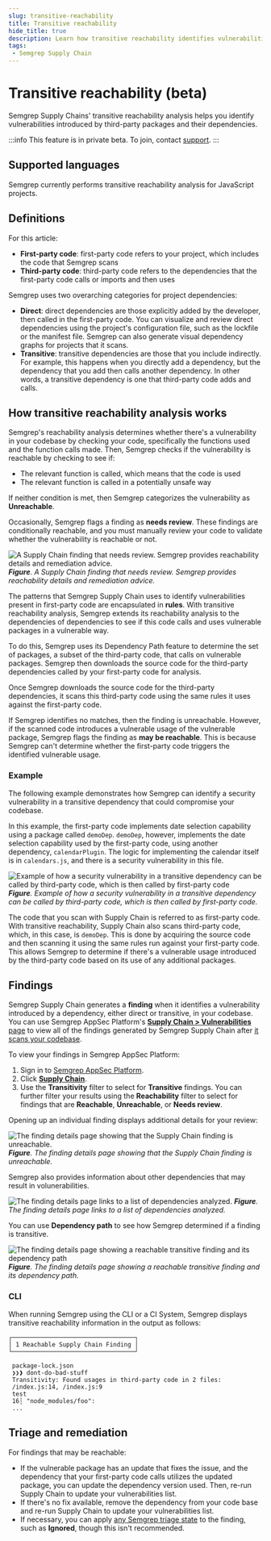 ```yaml
---
slug: transitive-reachability
title: Transitive reachability
hide_title: true
description: Learn how transitive reachability identifies vulnerabilities introduced by third-party packages.
tags:
 - Semgrep Supply Chain
---
```


# Transitive reachability (beta)

Semgrep Supply Chains' transitive reachability analysis helps you identify vulnerabilities introduced by third-party packages and their dependencies. 


:::info
This feature is in private beta. To join, contact [support](/support).
:::

## Supported languages

Semgrep currently performs transitive reachability analysis for JavaScript projects.

## Definitions

For this article:
- **First-party code**: first-party code refers to your project, which includes the code that Semgrep scans
- **Third-party code**: third-party code refers to the dependencies that the first-party code calls or imports and then uses

Semgrep uses two overarching categories for project dependencies:

- **Direct**: direct dependencies are those explicitly added by the developer, then called in the first-party code. You can visualize and review direct dependencies using the project's configuration file, such as the lockfile or the manifest file. Semgrep can also generate visual dependency graphs for projects that it scans.
- **Transitive**: transitive dependencies are those that you include indirectly. For example, this happens when you directly add a dependency, but the dependency that you add then calls another dependency. In other words, a transitive dependency is one that third-party code adds and calls.

## How transitive reachability analysis works

Semgrep's reachability analysis determines whether there's a vulnerability in your codebase by checking your code, specifically the functions used and the function calls made. Then, Semgrep checks if the vulnerability is reachable by checking to see if:

- The relevant function is called, which means that the code is used
- The relevant function is called in a potentially unsafe way

If neither condition is met, then Semgrep categorizes the vulnerability as **Unreachable**.

Occasionally, Semgrep flags a finding as **needs review**. These findings are conditionally reachable, and you must manually review your code to validate whether the vulnerability is reachable or not.

![A Supply Chain finding that needs review. Semgrep provides reachability details and remediation advice.](/img/vuln-needs-review.png#md-width)
_**Figure**. A Supply Chain finding that needs review. Semgrep provides reachability details and remediation advice._

The patterns that Semgrep Supply Chain uses to identify vulnerabilities present in first-party code are encapsulated in **rules**. With transitive reachability analysis, Semgrep extends its reachability analysis to the dependencies of dependencies to see if this code calls and uses vulnerable packages in a vulnerable way.

To do this, Semgrep uses its Dependency Path feature to determine the set of packages, a subset of the third-party code, that calls on vulnerable packages. Semgrep then downloads the source code for the third-party dependencies called by your first-party code for analysis. <!-- TBD on whether we add a new CLI flag to control this behavior:`--allow-package-manager-install-deps` -->

Once Semgrep downloads the source code for the third-party dependencies, it scans this third-party code using the same rules it uses against the first-party code. 

If Semgrep identifies no matches, then the finding is unreachable. However, if the scanned code introduces a vulnerable usage of the vulnerable package, Semgrep flags the finding as **may be reachable**. This is because Semgrep can't determine whether the first-party code triggers the identified vulnerable usage.

### Example

The following example demonstrates how Semgrep can identify a security vulnerability in a transitive dependency that could compromise your codebase.

In this example, the first-party code implements date selection capability using a package called `demoDep`. `demoDep`, however, implements the date selection capability used by the first-party code, using another dependency, `calendarPlugin`. The logic for implementing the calendar itself is in `calendars.js`, and there is a security vulnerability in this file.

![Example of how a security vulnerability in a transitive dependency can be called by third-party code, which is then called by first-party code](/img/transitive-reachability.png#md-width)
_**Figure**. Example of how a security vulnerability in a transitive dependency can be called by third-party code, which is then called by first-party code._

The code that you scan with Supply Chain is referred to as first-party code. With transitive reachability, Supply Chain also scans third-party code, which, in this case, is `demoDep`. This is done by acquiring the source code and then scanning it using the same rules run against your first-party code. This allows Semgrep to determine if there's a vulnerable usage introduced by the third-party code based on its use of any additional packages.

## Findings

Semgrep Supply Chain generates a **finding** when it identifies a vulnerability introduced by a dependency, either direct or transitive, in your codebase. You can use Semgrep AppSec Platform's [**Supply Chain > Vulnerabilities** page](https://semgrep.dev/orgs/-/supply-chain/vulnerabilities) to view all of the findings generated by Semgrep Supply Chain after [it scans your codebase](/semgrep-supply-chain/getting-started#enable-semgrep-supply-chain).

To view your findings in Semgrep AppSec Platform:

1. Sign in to [Semgrep AppSec Platform](https://semgrep.dev/login).
2. Click **[Supply Chain](https://semgrep.dev/orgs/-/supply-chain/vulnerabilities)**.
3. Use the **Transitivity** filter to select for **Transitive** findings. You can further filter your results using the **Reachability** filter to select for findings that are **Reachable**, **Unreachable**, or **Needs review**.

Opening up an individual finding displays additional details for your review:

![The finding details page showing that the Supply Chain finding is unreachable.](/img/unreachable-finding-details.png#md-width)
_**Figure**. The finding details page showing that the Supply Chain finding is unreachable._

Semgrep also provides information about other dependencies that may result in volunerabilities.

![The finding details page links to a list of dependencies analyzed.](/img/dependencies-analyzed.png)
_**Figure**. The finding details page links to a list of dependencies analyzed._

You can use **Dependency path** to see how Semgrep determined if a finding is transitive.

![The finding details page showing a reachable transitive finding and its dependency path](/img/reachable-transitive-vuln-dep-path.png#md-width)
_**Figure**. The finding details page showing a reachable transitive finding and its dependency path._

### CLI

When running Semgrep using the CLI or a CI System, Semgrep displays transitive reachability information in the output as follows:

```console
┌──────────────────────────────────┐
│ 1 Reachable Supply Chain Finding │
└──────────────────────────────────┘
                                    
 package-lock.json
 ❯❯❱ dont-do-bad-stuff
 Transitivity: Found usages in third-party code in 2 files:                                             
 /index.js:14, /index.js:9                          
 test                                                                                                          
 16┆ "node_modules/foo":
 ...
```

## Triage and remediation

For findings that may be reachable:

- If the vulnerable package has an update that fixes the issue, and the dependency that your first-party code calls utilizes the updated package, you can update the dependency version used. Then, re-run Supply Chain to update your vulnerabilities list.
- If there's no fix available, remove the dependency from your code base and re-run Supply Chain to update your vulnerabilities list.
- If necessary, you can apply [any Semgrep triage state](/semgrep-supply-chain/triage-and-remediation#ignore-findings) to the finding, such as **Ignored**, though this isn't recommended.
